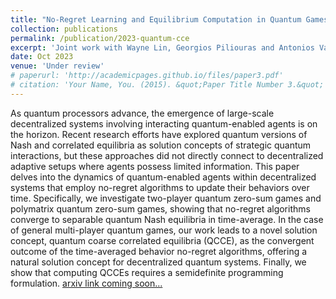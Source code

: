 ```yaml
---
title: "No-Regret Learning and Equilibrium Computation in Quantum Games"
collection: publications
permalink: /publication/2023-quantum-cce
excerpt: 'Joint work with Wayne Lin, Georgios Piliouras and Antonios Varvitsiotis'
date: Oct 2023
venue: 'Under review'
# paperurl: 'http://academicpages.github.io/files/paper3.pdf'
# citation: 'Your Name, You. (2015). &quot;Paper Title Number 3.&quot; <i>Journal 1</i>. 1(3).'
---
```

As quantum  processors advance, the emergence of large-scale decentralized systems involving interacting quantum-enabled agents is on the horizon. Recent research efforts have explored quantum versions of Nash and correlated equilibria as solution concepts of strategic quantum interactions, but these approaches did not directly connect to decentralized adaptive setups where agents possess limited information. This paper delves into the dynamics of quantum-enabled agents within decentralized systems that employ no-regret algorithms to update their behaviors over time. Specifically, we investigate two-player quantum zero-sum games and polymatrix quantum zero-sum games, showing that no-regret algorithms converge to separable quantum Nash equilibria in time-average. In the case of general multi-player quantum games, our work leads to a novel solution concept, quantum coarse correlated equilibria (QCCE), as the convergent outcome of the time-averaged behavior no-regret algorithms, offering a natural solution concept for decentralized quantum systems. Finally, we show that computing QCCEs requires a semidefinite programming formulation.
[arxiv link coming soon...](https://www.youtube.com/watch?v=FR3i0qKzRvg)
<!-- [arxiv link](https://arxiv.org/abs/2207.08426) -->